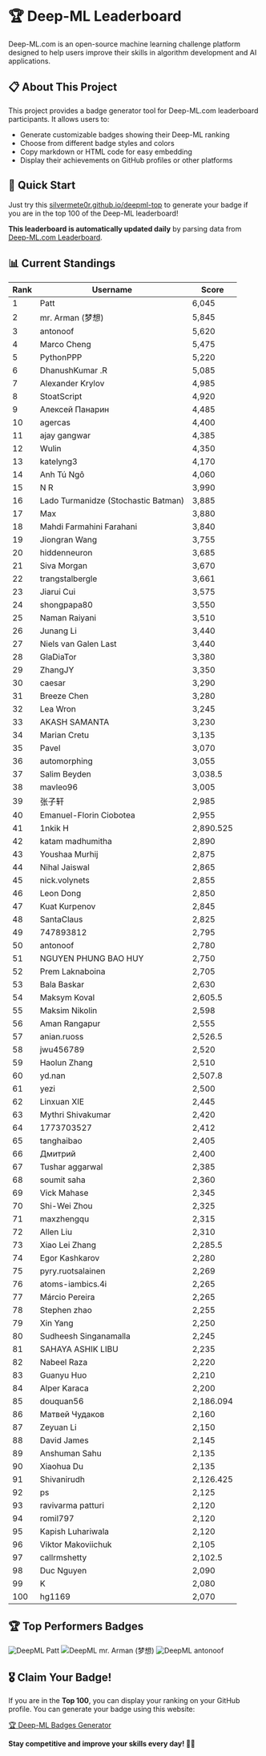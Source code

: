 # 🏆 Deep-ML Leaderboard

Deep-ML.com is an open-source machine learning challenge platform designed to help users improve their skills in algorithm development and AI applications.  

## 📋 About This Project

This project provides a badge generator tool for Deep-ML.com leaderboard participants. It allows users to:
- Generate customizable badges showing their Deep-ML ranking
- Choose from different badge styles and colors
- Copy markdown or HTML code for easy embedding
- Display their achievements on GitHub profiles or other platforms

## 🚀 Quick Start

Just try this [silvermete0r.github.io/deepml-top](https://silvermete0r.github.io/deepml-top) to generate your badge if you are in the top 100 of the Deep-ML leaderboard!

**This leaderboard is automatically updated daily** by parsing data from [Deep-ML.com Leaderboard](https://www.deep-ml.com/leaderboard).  

## 📊 Current Standings  

<!-- LEADERBOARD_START -->
| Rank | Username | Score |
|------|---------|-------|
| 1 | Patt | 6,045 |
| 2 | mr. Arman (梦想) | 5,845 |
| 3 | antonoof | 5,620 |
| 4 | Marco Cheng | 5,475 |
| 5 | PythonPPP | 5,220 |
| 6 | DhanushKumar .R | 5,085 |
| 7 | Alexander Krylov | 4,985 |
| 8 | StoatScript | 4,920 |
| 9 | Алексей Панарин | 4,485 |
| 10 | agercas | 4,400 |
| 11 | ajay gangwar | 4,385 |
| 12 | Wulin | 4,350 |
| 13 | katelyng3 | 4,170 |
| 14 | Anh Tú Ngô | 4,060 |
| 15 | N R | 3,990 |
| 16 | Lado Turmanidze (Stochastic Batman) | 3,885 |
| 17 | Max | 3,880 |
| 18 | Mahdi Farmahini Farahani | 3,840 |
| 19 | Jiongran Wang | 3,755 |
| 20 | hiddenneuron | 3,685 |
| 21 | Siva Morgan | 3,670 |
| 22 | trangstalbergle | 3,661 |
| 23 | Jiarui Cui | 3,575 |
| 24 | shongpapa80 | 3,550 |
| 25 | Naman Raiyani | 3,510 |
| 26 | Junang Li | 3,440 |
| 27 | Niels van Galen Last | 3,440 |
| 28 | GlaDiaTor | 3,380 |
| 29 | ZhangJY | 3,350 |
| 30 | caesar | 3,290 |
| 31 | Breeze Chen | 3,280 |
| 32 | Lea Wron | 3,245 |
| 33 | AKASH SAMANTA | 3,230 |
| 34 | Marian Cretu | 3,135 |
| 35 | Pavel | 3,070 |
| 36 | automorphing | 3,055 |
| 37 | Salim Beyden | 3,038.5 |
| 38 | mavleo96 | 3,005 |
| 39 | 张子轩 | 2,985 |
| 40 | Emanuel-Florin Ciobotea | 2,955 |
| 41 | 1nkik H | 2,890.525 |
| 42 | katam madhumitha | 2,890 |
| 43 | Youshaa Murhij | 2,875 |
| 44 | Nihal Jaiswal | 2,865 |
| 45 | nick.volynets | 2,855 |
| 46 | Leon Dong | 2,850 |
| 47 | Kuat Kurpenov | 2,845 |
| 48 | SantaClaus | 2,825 |
| 49 | 747893812 | 2,795 |
| 50 | antonoof | 2,780 |
| 51 | NGUYEN PHUNG BAO HUY | 2,750 |
| 52 | Prem Laknaboina | 2,705 |
| 53 | Bala Baskar | 2,630 |
| 54 | Maksym Koval | 2,605.5 |
| 55 | Maksim Nikolin | 2,598 |
| 56 | Aman Rangapur | 2,555 |
| 57 | anian.ruoss | 2,526.5 |
| 58 | jwu456789 | 2,520 |
| 59 | Haolun Zhang | 2,510 |
| 60 | yd.nan | 2,507.8 |
| 61 | yezi | 2,500 |
| 62 | Linxuan XIE | 2,445 |
| 63 | Mythri Shivakumar | 2,420 |
| 64 | 1773703527 | 2,412 |
| 65 | tanghaibao | 2,405 |
| 66 | Дмитрий | 2,400 |
| 67 | Tushar aggarwal | 2,385 |
| 68 | soumit saha | 2,360 |
| 69 | Vick Mahase | 2,345 |
| 70 | Shi-Wei Zhou | 2,325 |
| 71 | maxzhengqu | 2,315 |
| 72 | Allen Liu | 2,310 |
| 73 | Xiao Lei Zhang | 2,285.5 |
| 74 | Egor Kashkarov | 2,280 |
| 75 | pyry.ruotsalainen | 2,269 |
| 76 | atoms-iambics.4i | 2,265 |
| 77 | Márcio Pereira | 2,265 |
| 78 | Stephen zhao | 2,255 |
| 79 | Xin Yang | 2,250 |
| 80 | Sudheesh Singanamalla | 2,245 |
| 81 | SAHAYA ASHIK LIBU | 2,235 |
| 82 | Nabeel Raza | 2,220 |
| 83 | Guanyu Huo | 2,210 |
| 84 | Alper Karaca | 2,200 |
| 85 | douquan56 | 2,186.094 |
| 86 | Матвей Чудаков | 2,160 |
| 87 | Zeyuan Li | 2,150 |
| 88 | David James | 2,145 |
| 89 | Anshuman Sahu | 2,135 |
| 90 | Xiaohua Du | 2,135 |
| 91 | Shivanirudh | 2,126.425 |
| 92 | ps | 2,125 |
| 93 | ravivarma patturi | 2,120 |
| 94 | romil797 | 2,120 |
| 95 | Kapish Luhariwala | 2,120 |
| 96 | Viktor Makoviichuk | 2,105 |
| 97 | callrmshetty | 2,102.5 |
| 98 | Duc Nguyen | 2,090 |
| 99 | K | 2,080 |
| 100 | hg1169 | 2,070 |
<!-- LEADERBOARD_END -->

## 🏆 Top Performers Badges

<!-- BADGES_START -->
![DeepML Patt](https://img.shields.io/badge/dynamic/json?url=https%3A%2F%2Fraw.githubusercontent.com%2Fsilvermete0r%2Fdeepml-top%2Fmain%2Fbadges.json&query=%24.4b6dd077a50c0d50b43cc8120a91ccd7.label&prefix=Rank%20&style=for-the-badge&label=%F0%9F%9A%80%20DeepML&color=blue&link=https%3A%2F%2Fwww.deep-ml.com%2Fleaderboard)
![DeepML mr. Arman (梦想)](https://img.shields.io/badge/dynamic/json?url=https%3A%2F%2Fraw.githubusercontent.com%2Fsilvermete0r%2Fdeepml-top%2Fmain%2Fbadges.json&query=%24.1247b1b5b9cd95e98d7ff7438207406f.label&prefix=Rank%20&style=for-the-badge&label=%F0%9F%9A%80%20DeepML&color=blue&link=https%3A%2F%2Fwww.deep-ml.com%2Fleaderboard)
![DeepML antonoof](https://img.shields.io/badge/dynamic/json?url=https%3A%2F%2Fraw.githubusercontent.com%2Fsilvermete0r%2Fdeepml-top%2Fmain%2Fbadges.json&query=%24.45f9607a6e1850d180a9c15bb6bbf5b0.label&prefix=Rank%20&style=for-the-badge&label=%F0%9F%9A%80%20DeepML&color=blue&link=https%3A%2F%2Fwww.deep-ml.com%2Fleaderboard)
<!-- BADGES_END -->

## 🎖 Claim Your Badge!  

If you are in the **Top 100**, you can display your ranking on your GitHub profile. You can generate your badge using this website:

[🏆 Deep-ML Badges Generator](https://silvermete0r.github.io/deepml-top/)

**Stay competitive and improve your skills every day! 🚀🔥**